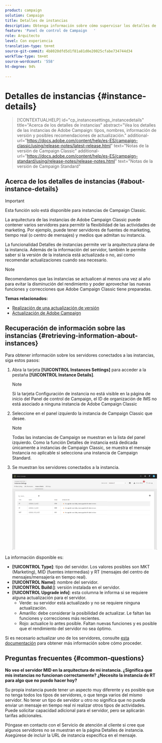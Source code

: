 ```yaml
---
product: campaign
solution: Campaign
title: Detalles de instancias
description: Obtenga información sobre cómo supervisar los detalles de su instancia en el Panel de control de Campaign
feature: 'Panel de control de Campaign   '
role: Arquitecto
level: Con experiencia
translation-type: tm+mt
source-git-commit: 4b8020dfd5d1f81a81d0e20025cfabe734744d34
workflow-type: tm+mt
source-wordcount: '558'
ht-degree: 94%

---
```



# Detalles de instancias {#instance-details}

>[!CONTEXTUALHELP]
>id="cp_instancesettings_instancedetails"
>title="Acerca de los detalles de instancias"
>abstract="Vea los detalles de las instancias de Adobe Campaign: tipos, nombres, información de versión y posibles recomendaciones de actualización."
>additional-url="https://docs.adobe.com/content/help/es-ES/campaign-classic/using/release-notes/latest-release.html" text="Notas de la versión de Campaign Classic"
>additional-url="https://docs.adobe.com/content/help/es-ES/campaign-standard/using/release-notes/release-notes.html" text="Notas de la versión de Campaign Standard"

## Acerca de los detalles de instancias {#about-instance-details}

>[!IMPORTANT]
>
>Esta función solo está disponible para instancias de Campaign Classic.

La arquitectura de las instancias de Adobe Campaign Classic puede contener varios servidores para permitir la flexibilidad de las actividades de marketing. Por ejemplo, puede tener servidores de fuentes de marketing, tiempo real (o centro de mensajes) y medios que admitan su instancia.

La funcionalidad Detalles de instancias permite ver la arquitectura plana de la instancia. Además de la información del servidor, también le permite saber si la versión de la instancia está actualizada o no, así como recomendar actualizaciones cuando sea necesario.

>[!NOTE]
>
>Recomendamos que las instancias se actualicen al menos una vez al año para evitar la disminución del rendimiento y poder aprovechar las nuevas funciones y correcciones que Adobe Campaign Classic tiene preparadas.

**Temas relacionados:**

* [Realización de una actualización de versión](https://helpx.adobe.com/es/campaign/kb/acc-build-upgrade.html)
* [Actualización de Adobe Campaign](https://docs.campaign.adobe.com/doc/AC/en/PRO_Updating_Adobe_Campaign_Introduction.html)

## Recuperación de información sobre las instancias {#retrieving-information-about-instances}

Para obtener información sobre los servidores conectados a las instancias, siga estos pasos:

1. Abra la tarjeta **[!UICONTROL Instances Settings]** para acceder a la pestaña **[!UICONTROL Instance Details]**.

   >[!NOTE]
   >
   >Si la tarjeta Configuración de instancia no está visible en la página de inicio del Panel de control de Campaign, el ID de organización de IMS no está asociado a ninguna instancia de Adobe Campaign Classic

1. Seleccione en el panel izquierdo la instancia de Campaign Classic que desee.

   >[!NOTE]
   >
   >Todas las instancias de Campaign se muestran en la lista del panel izquierdo. Como la función Detalles de instancia está dedicada únicamente a instancias de Campaign Classic, se muestra el mensaje Instancia no aplicable si selecciona una instancia de Campaign Standard.

1. Se muestran los servidores conectados a la instancia.

   ![](assets/instance_details.png)

La información disponible es:

* **[!UICONTROL Type]**: tipo del servidor. Los valores posibles son MKT (Marketing), MID (fuentes intermedias) y RT (mensajes del centro de mensajes/mensajería en tiempo real).
* **[!UICONTROL Name]**: nombre del servidor.
* **[!UICONTROL Build:]**: versión instalada en el servidor.
* **[!UICONTROL Upgrade info]**: esta columna le informa si se requiere alguna actualización para el servidor.
   * Verde: su servidor está actualizado y no se requiere ninguna actualización.
   * Amarillo: debe considerar la posibilidad de actualizar. Le faltan las funciones y correcciones más recientes.
   * Rojo: actualice lo antes posible. Faltan nuevas funciones y es posible que el rendimiento del servidor no sea óptimo.

Si es necesario actualizar uno de los servidores, consulte [esta documentación](https://docs.campaign.adobe.com/doc/AC/getting_started/EN/buildUpgrade.html) para obtener más información sobre cómo proceder.

## Preguntas frecuentes {#common-questions}

**No veo el servidor MID en la arquitectura de mi instancia. ¿Significa que mis instancias no funcionan correctamente? ¿Necesito la instancia de RT para algo que no puedo hacer hoy?**

Su propia instancia puede tener un aspecto muy diferente y es posible que no tenga todos los tipos de servidores, o que tenga varios del mismo servidor. No tener un tipo de servidor u otro no significa que no pueda enviar un mensaje en tiempo real ni realizar otros tipos de actividades. Puede solicitar capacidad adicional para el servidor, pero se aplicarán tarifas adicionales.

Póngase en contacto con el Servicio de atención al cliente si cree que algunos servidores no se muestran en la página Detalles de instancia. Asegúrese de incluir la URL de instancia específica en el mensaje.
